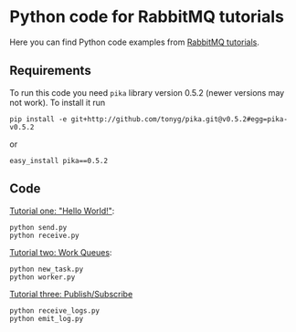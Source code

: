 # Python code for RabbitMQ tutorials

Here you can find Python code examples from [RabbitMQ
tutorials](http://www.rabbitmq.com/getstarted.html).

## Requirements

To run this code you need `pika` library version 0.5.2 (newer versions
may not work). To install it run

    pip install -e git+http://github.com/tonyg/pika.git@v0.5.2#egg=pika-v0.5.2

or

    easy_install pika==0.5.2


## Code

[Tutorial one: "Hello World!"](http://www.rabbitmq.com/tutorial-one-python.html):

    python send.py
    python receive.py


[Tutorial two: Work Queues](http://www.rabbitmq.com/tutorial-two-python.html):

    python new_task.py
    python worker.py


[Tutorial three: Publish/Subscribe](http://www.rabbitmq.com/tutorial-three-python.html)

    python receive_logs.py
    python emit_log.py

